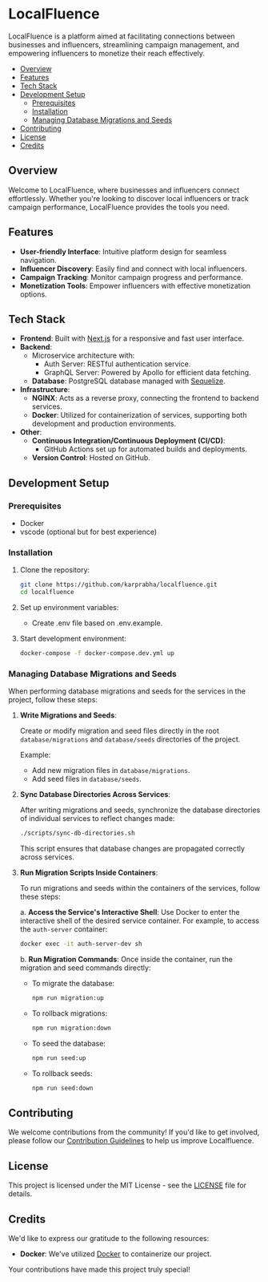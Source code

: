 # LocalFluence

LocalFluence is a platform aimed at facilitating connections between businesses and influencers, streamlining campaign management, and empowering influencers to monetize their reach effectively.

- [Overview](#overview)
- [Features](#features)
- [Tech Stack](#tech-stack)
- [Development Setup](#development-setup)
  - [Prerequisites](#prerequisites)
  - [Installation](#installation)
  - [Managing Database Migrations and Seeds](#managing-database-migrations-and-seeds)
- [Contributing](#contributing)
- [License](#license)
- [Credits](#credits)

## Overview

Welcome to LocalFluence, where businesses and influencers connect effortlessly. Whether you're looking to discover local influencers or track campaign performance, LocalFluence provides the tools you need.

## Features

- **User-friendly Interface**: Intuitive platform design for seamless navigation.
- **Influencer Discovery**: Easily find and connect with local influencers.
- **Campaign Tracking**: Monitor campaign progress and performance.
- **Monetization Tools**: Empower influencers with effective monetization options.

## Tech Stack

- **Frontend**: Built with [Next.js](https://nextjs.org/) for a responsive and fast user interface.
- **Backend**:
  - Microservice architecture with:
    - Auth Server: RESTful authentication service.
    - GraphQL Server: Powered by Apollo for efficient data fetching.
  - **Database**: PostgreSQL database managed with [Sequelize](https://sequelize.org/).
- **Infrastructure**:
  - **NGINX**: Acts as a reverse proxy, connecting the frontend to backend services.
  - **Docker**: Utilized for containerization of services, supporting both development and production environments.
- **Other**:
  - **Continuous Integration/Continuous Deployment (CI/CD)**:
    - GitHub Actions set up for automated builds and deployments.
  - **Version Control**: Hosted on GitHub.

## Development Setup

### Prerequisites

- Docker
- vscode (optional but for best experience)

### Installation

1. Clone the repository:

   ```bash
   git clone https://github.com/karprabha/localfluence.git
   cd localfluence
   ```

2. Set up environment variables:

   - Create .env file based on .env.example.

3. Start development environment:

   ```bash
   docker-compose -f docker-compose.dev.yml up
   ```

### Managing Database Migrations and Seeds

When performing database migrations and seeds for the services in the project, follow these steps:

1. **Write Migrations and Seeds**:

   Create or modify migration and seed files directly in the root `database/migrations` and `database/seeds` directories of the project.

   Example:

   - Add new migration files in `database/migrations`.
   - Add seed files in `database/seeds`.

2. **Sync Database Directories Across Services**:

   After writing migrations and seeds, synchronize the database directories of individual services to reflect changes made:

   ```bash
   ./scripts/sync-db-directories.sh
   ```

   This script ensures that database changes are propagated correctly across services.

3. **Run Migration Scripts Inside Containers**:

   To run migrations and seeds within the containers of the services, follow these steps:

   a. **Access the Service's Interactive Shell**:
   Use Docker to enter the interactive shell of the desired service container. For example, to access the `auth-server` container:

   ```bash
   docker exec -it auth-server-dev sh
   ```

   b. **Run Migration Commands**:
   Once inside the container, run the migration and seed commands directly:

   - To migrate the database:

     ```bash
     npm run migration:up
     ```

   - To rollback migrations:

     ```bash
     npm run migration:down
     ```

   - To seed the database:

     ```bash
     npm run seed:up
     ```

   - To rollback seeds:
     ```bash
     npm run seed:down
     ```

## Contributing

We welcome contributions from the community! If you'd like to get involved, please follow our [Contribution Guidelines](./CONTRIBUTING.md) to help us improve Localfluence.

## License

This project is licensed under the MIT License - see the [LICENSE](./LICENSE) file for details.

## Credits

We'd like to express our gratitude to the following resources:

- **Docker**: We've utilized [Docker](https://www.docker.com/) to containerize our project.

Your contributions have made this project truly special!
